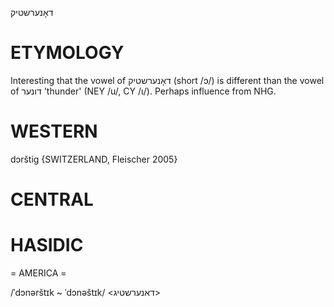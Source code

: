 דאָנערשטיק

ETYMOLOGY
===========
Interesting that the vowel of דאָנערשטיק (short /ɔ/) is different than the vowel of דונער 'thunder' (NEY /u/, CY /ɩ/). Perhaps influence from NHG.

WESTERN
========

dɔrštig {SWITZERLAND, Fleischer 2005}

CENTRAL
========

HASIDIC
=======
= AMERICA = 

/ˈdɔnərštɪk ~ ˈdɔnəštɪk/ <דאנערשטיג>